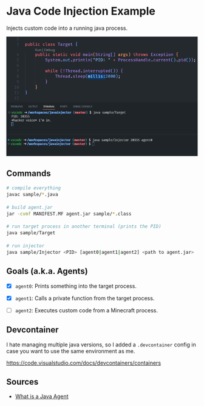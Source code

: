 # Java Code Injection Example


Injects custom code into a running java process.

![thumbnail](thumbnail.png)

## Commands

```sh
# compile everything
javac sample/*.java

# build agent.jar
jar -cvmf MANIFEST.MF agent.jar sample/*.class

# run target process in another terminal (prints the PID)
java sample/Target

# run injector
java sample/Injector <PID> [agent0|agent1|agent2] <path to agent.jar>
```


## Goals (a.k.a. Agents)
- [x] `agent0`: Prints something into the target process.
- [x] `agent1`: Calls a private function from the target process.
- [ ] `agent2`: Executes custom code from a Minecraft process.


## Devcontainer
I hate managing multiple java versions, so I added a `.devcontainer` config in case you want to use the same environment as me.

https://code.visualstudio.com/docs/devcontainers/containers


## Sources
- [What is a Java Agent](https://youtu.be/ShSjzru4kZA)
